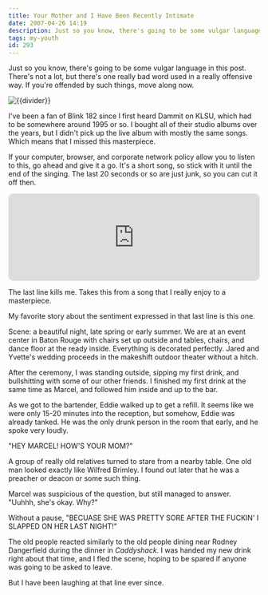 ```yaml
---
title: Your Mother and I Have Been Recently Intimate
date: 2007-04-26 14:19
description: Just so you know, there's going to be some vulgar language in this post.  There's not a lot, but there's one really bad word used in a really offensive way.  If you're offended by such things, move along now.
tags: my-youth
id: 293
---
```

Just so you know, there's going to be some vulgar language in this post.  There's not a lot, but there's one really bad word used in a really offensive way.  If you're offended by such things, move along now.

<p><img src="/img/greenline.gif" class="greenline" alt="{{divider}}" /></p>

I've been a fan of Blink 182 since I first heard Dammit on KLSU, which had to be somewhere around 1995 or so.  I bought all of their studio albums over the years, but I didn't pick up the live album with mostly the same songs.  Which means that I missed this masterpiece.

If your computer, browser, and corporate network policy allow you to listen to this, go ahead and give it a go.  It's a short song, so stick with it until the end of the singing.  The last 20 seconds or so are just junk, so you can cut it off then.

<iframe allow="autoplay *; encrypted-media *; fullscreen *; clipboard-write" frameborder="0" height="175" style="width:100%;max-width:660px;overflow:hidden;border-radius:10px;" sandbox="allow-forms allow-popups allow-same-origin allow-scripts allow-storage-access-by-user-activation allow-top-navigation-by-user-activation" src="https://embed.music.apple.com/us/album/family-reunion-live-1999/1471263710?i=1471263814"></iframe>

The last line kills me.  Takes this from a song that I really enjoy to a masterpiece.

My favorite story about the sentiment expressed in that last line is this one.

Scene:  a beautiful night, late spring or early summer.  We are at an event center in Baton Rouge with chairs set up outside and tables, chairs, and dance floor at the ready inside.  Everything is decorated perfectly.  Jared and Yvette's wedding proceeds in the makeshift outdoor theater without a hitch.  

After the ceremony, I was standing outside, sipping my first drink, and bullshitting with some of our other friends.  I finished my first drink at the same time as Marcel, and followed him inside and up to the bar.

As we got to the bartender, Eddie walked up to get a refill.  It seems like we were only 15-20 minutes into the reception, but somehow, Eddie was already tanked.  He was the only drunk person in the room that early, and he spoke very loudly.

"HEY MARCEL!  HOW'S YOUR MOM?"

A group of really old relatives turned to stare from a nearby table.  One old man looked exactly like Wilfred Brimley.  I found out later that he was a preacher or deacon or some such thing.

Marcel was suspicious of the question, but still managed to answer.  "Uuhhh, she's okay.  Why?"

Without a pause, "BECUASE SHE WAS PRETTY SORE AFTER THE FUCKIN' I SLAPPED ON HER LAST NIGHT!"

The old people reacted similarly to the old people dining near Rodney Dangerfield during the dinner in <i>Caddyshack</i>.  I was handed my new drink right about that time, and I fled the scene, hoping to be spared if anyone was going to be asked to leave.

But I have been laughing at that line ever since.

